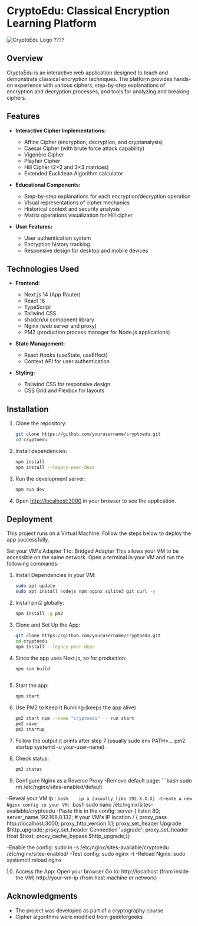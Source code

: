 # CryptoEdu: Classical Encryption Learning Platform

![CryptoEdu Logo](https://your-repository-url/logo.png) ????

## Overview

CryptoEdu is an interactive web application designed to teach and demonstrate classical encryption techniques. The platform provides hands-on experience with various ciphers, step-by-step explanations of encryption and decryption processes, and tools for analyzing and breaking ciphers.

## Features

- **Interactive Cipher Implementations:**
  - Affine Cipher (encryption, decryption, and cryptanalysis)
  - Caesar Cipher (with brute force attack capability)
  - Vigenère Cipher
  - Playfair Cipher
  - Hill Cipher (2×2 and 3×3 matrices)
  - Extended Euclidean Algorithm calculator

- **Educational Components:**
  - Step-by-step explanations for each encryption/decryption operation
  - Visual representations of cipher mechanics
  - Historical context and security analysis
  - Matrix operations visualization for Hill cipher

- **User Features:**
  - User authentication system
  - Encryption history tracking
  - Responsive design for desktop and mobile devices

## Technologies Used

- **Frontend:**
  - Next.js 14 (App Router)
  - React 18
  - TypeScript
  - Tailwind CSS
  - shadcn/ui component library
  - Nginx (web server and proxy)
  - PM2 (production process manager for Node.js applications)

- **State Management:**
  - React Hooks (useState, useEffect)
  - Context API for user authentication

- **Styling:**
  - Tailwind CSS for responsive design
  - CSS Grid and Flexbox for layouts

## Installation

1. Clone the repository:
   ```bash
   git clone https://github.com/yourusername/cryptoedu.git
   cd cryptoedu

2. Install dependencies:
   ```bash
   npm install
   npm install --legacy-peer-deps

3. Run the development server:
   ```bash
   npm run dev

4. Open [http://localhost:3000](http://localhost:3000) in your browser to see the application.

## Deployment
This project runs on a Virtual Machine. Follow the steps below to deploy the app successfully.

Set your VM's Adapter 1 to: Bridged Adapter
This allows your VM to be accessible on the same network.
Open a terminal in your VM and run the following commands:
1. Install Dependencies in your VM:
   ```bash
   sudo apt update
   sudo apt install nodejs npm nginx sqlite3 git curl -y

2. Install pm2 globally:
   ```bash
   npm install -g pm2
3. Clone and Set Up the App:
   ```bash
   git clone https://github.com/yourusername/cryptoedu.git
   cd cryptoedu
   npm install --legacy-peer-deps

4. Since the app uses Next.js, so for production:
   ```bash
   npm run build
  
5. Start the app: 
    ```bash
    npm start
   
6. Use PM2 to Keep It Running:(keeps the app alive)
    ```bash
    pm2 start npm --name "cryptoedu" -- run start
    pm2 save
    pm2 startup

7. Follow the output it prints after step 7 (usually sudo env PATH=... pm2 startup systemd -u your-user-name).


8. Check status:
    ```bash
    pm2 status

9. Configure Nginx as a Reverse Proxy
-Remove default page: ```bash   sudo rm /etc/nginx/sites-enabled/default

-Reveal your VM ip : ```bash    ip a (usually like 192.X.X.X)
-Create a new Nginx config to your VM: ```bash   sudo nano /etc/nginx/sites-available/cryptoedu
-Paste this in the config: 
server {
    listen 80;
    server_name 192.168.0.132;  # your VM's IP
    location / {
        proxy_pass http://localhost:3000;
        proxy_http_version 1.1;
        proxy_set_header Upgrade $http_upgrade;
        proxy_set_header Connection 'upgrade';
        proxy_set_header Host $host;
        proxy_cache_bypass $http_upgrade;}}
    
-Enable the config: sudo ln -s /etc/nginx/sites-available/cryptoedu /etc/nginx/sites-enabled/
-Test config: sudo nginx -t
-Reload Nginx: sudo systemctl reload nginx

10. Access the App:
Open your browser
Go to:
http://localhost (from inside the VM)
http://your-vm-ip  (from host machine or network)



## Acknowledgments

- The project was developed as part of a cryptography course
- Cipher algorithms were modified from geekforgeeks
